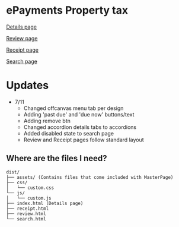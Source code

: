 # ePayments Property tax

[Details page](http://kc-property-tax.surge.sh/)

[Review page](http://kc-property-tax.surge.sh/review)

[Receipt page](http://kc-property-tax.surge.sh/receipt)

[Search page](http://kc-property-tax.surge.sh/search)

# Updates 
* 7/11
  * Changed offcanvas menu tab per design
  * Adding 'past due' and 'due now' buttons/text
  * Adding remove btn
  * Changed accordion details tabs to accordions
  * Added disabled state to search page
  * Review and Receipt pages follow standard layout

## Where are the files I need?
```
dist/
├── assets/ (Contains files that come included with MasterPage)
├── css/
│   └── custom.css
└── js/
│   └── custom.js
├── index.html (Details page)
├── receipt.html
├── review.html
└── search.html
```
